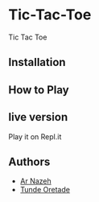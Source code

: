 # Tic-Tac-Toe

Tic Tac Toe

## Installation

## How to Play

## live version

Play it on Repl.it

## Authors

* [Ar Nazeh](https://github.com/Nazeh)
* [Tunde Oretade](https://github.com/tundeiness)
